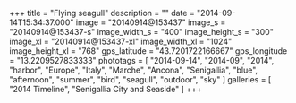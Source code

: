 +++
title = "Flying seagull"
description = ""
date = "2014-09-14T15:34:37.000"
image = "20140914@153437"
image_s = "20140914@153437-s"
image_width_s = "400"
image_height_s = "300"
image_xl = "20140914@153437-xl"
image_width_xl = "1024"
image_height_xl = "768"
gps_latitude = "43.7201722166667"
gps_longitude = "13.2209527833333"
phototags = [ "2014-09-14", "2014-09", "2014", "harbor", "Europe", "Italy", "Marche", "Ancona", "Senigallia", "blue", "afternoon", "summer", "bird", "seagull", "outdoor", "sky" ]
galleries = [ "2014 Timeline", "Senigallia City and Seaside" ]
+++

